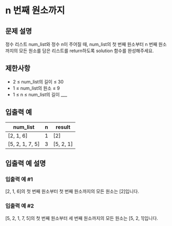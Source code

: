 # n 번째 원소까지


## 문제 설명
정수 리스트 num_list와 정수 n이 주어질 때, num_list의 첫 번째 원소부터 n 번째 원소까지의 모든 원소를 담은 리스트를 return하도록 solution 함수를 완성해주세요.

## 제한사항
- 2 ≤ num_list의 길이 ≤ 30
- 1 ≤ num_list의 원소 ≤ 9
- 1 ≤ n ≤ num_list의 길이 ___

## 입출력 예
|num_list|n|result|
|-|-|-|
|[2, 1, 6]|1|[2]|
|[5, 2, 1, 7, 5]|3|[5, 2, 1]|

## 입출력 예 설명

### 입출력 예 #1
[2, 1, 6]의 첫 번째 원소부터 첫 번째 원소까지의 모든 원소는 [2]입니다.

### 입출력 예 #2
[5, 2, 1, 7, 5]의 첫 번째 원소부터 세 번째 원소까지의 모든 원소는 [5, 2, 1]입니다.